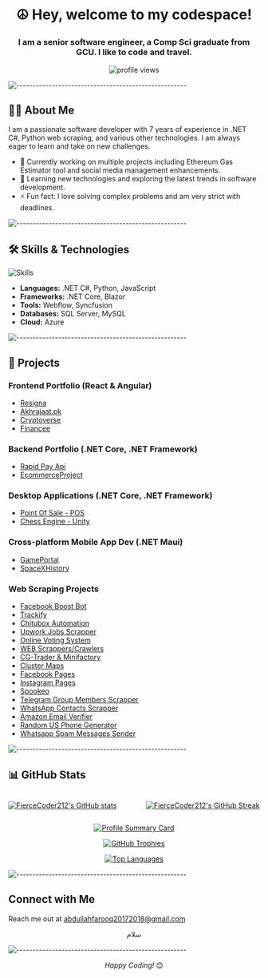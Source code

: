 # <p align="center">☮ Hey, welcome to my codespace!</p>

### <p align="center">I am a senior software engineer, a Comp Sci graduate from GCU. I like to code and travel.</p>

<p align="center">
  <img src="https://komarev.com/ghpvc/?username=FierceCoder212" alt="profile views">
</p>

![-----------------------------------------------------](https://raw.githubusercontent.com/andreasbm/readme/master/assets/lines/rainbow.png)

## 🧑‍💻 About Me

I am a passionate software developer with 7 years of experience in .NET C#, Python web scraping, and various other technologies. I am always eager to learn and take on new challenges.

- 🔭 Currently working on multiple projects including Ethereum Gas Estimator tool and social media management enhancements.
- 🌱 Learning new technologies and exploring the latest trends in software development.
- ⚡ Fun fact: I love solving complex problems and am very strict with deadlines.

![-----------------------------------------------------](https://raw.githubusercontent.com/andreasbm/readme/master/assets/lines/rainbow.png)

## 🛠️ Skills & Technologies

![Skills](https://skillicons.dev/icons?i=dotnet,cs,python,js,html,css,mysql,azure)

- **Languages:** .NET C#, Python, JavaScript
- **Frameworks:** .NET Core, Blazor
- **Tools:** Webflow, Syncfusion
- **Databases:** SQL Server, MySQL
- **Cloud:** Azure

![-----------------------------------------------------](https://raw.githubusercontent.com/andreasbm/readme/master/assets/lines/rainbow.png)

## 🚀 Projects

### Frontend Portfolio (React & Angular)

- [Resigna](https://github.com/FierceCoder212/Resigna)
- [Akhrajaat.pk](https://github.com/FierceCoder212/Akhrajaat.pk)
- [Cryptoverse](https://github.com/FierceCoder212/Cryptoverse)
- [Financee](https://github.com/FierceCoder212/Financee)

### Backend Portfolio (.NET Core, .NET Framework)

- [Rapid Pay Api](https://github.com/FierceCoder212/RapidPay)
- [EcommerceProject](https://github.com/FierceCoder212/nopCommerce)

### Desktop Applications (.NET Core, .NET Framework)

- [Point Of Sale - POS](https://github.com/FierceCoder212/POS-C-sharp-.Net)
- [Chess Engine - Unity](https://github.com/FierceCoder212/Chess-Engine-Unity-C-)

### Cross-platform Mobile App Dev (.NET Maui)

- [GamePortal](https://github.com/FierceCoder212/GamePortal)
- [SpaceXHistory](https://github.com/FierceCoder212/SpaceXHistory)

### Web Scraping Projects

- [Facebook Boost Bot](https://github.com/FierceCoder212/Facebook-BoostBot-Python)
- [Trackify](https://github.com/FierceCoder212/Trackify-Python)
- [Chitubox Automation](https://github.com/FierceCoder212/Chitbox-Automation-Python)
- [Upwork Jobs Scrapper](https://github.com/FierceCoder212/Upwork-Jobs-Scrapper-Selenium)
- [Online Voting System](https://github.com/FierceCoder212/Online-Voting-System)
- [WEB Scrappers/Crawlers](https://github.com/FierceCoder212/Web_Scrappers-Selenium)
- [CG-Trader & Minifactory](https://github.com/FierceCoder212/Web_Scrappers-Selenium/tree/main/3D_Printer_Web_Scraping)
- [Cluster Maps](https://github.com/FierceCoder212/Web_Scrappers-Selenium/tree/main/Cluster%20Maps%20Scrapper)
- [Facebook Pages](https://github.com/FierceCoder212/Web_Scrappers-Selenium/tree/main/Facebook%20Pages%20Scrapper)
- [Instagram Pages](https://github.com/FierceCoder212/Web_Scrappers-Selenium/tree/main/Instagram%20Pages%20Scrapper)
- [Spookeo](https://github.com/FierceCoder212/Web_Scrappers-Selenium/tree/main/Spookeo%20Scrapper)
- [Telegram Group Members Scrapper](https://github.com/FierceCoder212/Web_Scrappers-Selenium/tree/main/Telegram%20Group%20Members%20Scrapper)
- [WhatsApp Contacts Scrapper](https://github.com/FierceCoder212/Web_Scrappers-Selenium/tree/main/WhatsAppContactsScrapper)
- [Amazon Email Verifier](https://github.com/FierceCoder212/Web_Scrappers-Selenium/tree/main/Amazon%20Email%20Verifier)
- [Random US Phone Generator](https://github.com/FierceCoder212/Web_Scrappers-Selenium/tree/main/Random%20US%20Phone%20Generator)
- [Whatsapp Spam Messages Sender](https://github.com/FierceCoder212/Web_Scrappers-Selenium/tree/main/Whatsapp%20Spam%20Messages)

![-----------------------------------------------------](https://raw.githubusercontent.com/andreasbm/readme/master/assets/lines/rainbow.png)

## 📊 GitHub Stats
<div style="
    display: flex;
    flex-direction: row;
    justify-content: space-between;
">
  <p align="left">
    <a href="http://www.github.com/FierceCoder212">
      <img src="https://github-readme-stats.vercel.app/api?username=FierceCoder212&show_icons=true&hide=&count_private=true&title_color=6366f1&text_color=a855f7&icon_color=ec4899&bg_color=0f172a&hide_border=true&show_icons=true" alt="FierceCoder212's GitHub stats" />
    </a>
  </p>
  
  <!-- GitHub Streak Stats -->
  <p align="right">
    <a href="http://www.github.com/FierceCoder212">
      <img src="https://github-readme-streak-stats.herokuapp.com/?user=FierceCoder212&stroke=a855f7&background=0f172a&ring=6366f1&fire=6366f1&currStreakNum=a855f7&currStreakLabel=6366f1&sideNums=a855f7&sideLabels=a855f7&dates=a855f7&hide_border=true" alt="FierceCoder212's GitHub Streak" />
    </a>
  </p>
</div>

<!-- Profile Summary Card -->
<p align="center">
  <a href="http://github.com/FierceCoder212">
    <img src="https://github-profile-summary-cards.vercel.app/api/cards/profile-details?username=FierceCoder212&theme=dracula" alt="Profile Summary Card" />
  </a>
</p>

<!-- GitHub Trophies -->
<p align="center">
  <a href="https://github.com/ryo-ma/github-profile-trophy">
    <img src="https://github-profile-trophy.vercel.app/?username=FierceCoder212&theme=dracula&no-frame=true&margin-w=15&margin-h=15" alt="GitHub Trophies" />
  </a>
</p>

<!-- Top Languages -->
<p align="center">
  <a href="https://github.com/FierceCoder212">
    <img src="https://github-readme-stats.vercel.app/api/top-langs/?username=FierceCoder212&langs_count=10&title_color=6366f1&text_color=a855f7&icon_color=ec4899&bg_color=0f172a&hide_border=true&locale=en&custom_title=Top%20%Languages" alt="Top Languages" />
  </a>
</p>

![-----------------------------------------------------](https://raw.githubusercontent.com/andreasbm/readme/master/assets/lines/rainbow.png)

## Connect with Me

Reach me out at [abdullahfarooq20172018@gmail.com](mailto:abdullahfarooq20172018@gmail.com?subject=Got%20an%20opportunity%20for%20you)

<p align="center">
 سلام
</p>

![-----------------------------------------------------](https://raw.githubusercontent.com/andreasbm/readme/master/assets/lines/rainbow.png)

<p align="center">
  <i>Happy Coding!</i> 😊
</p>
